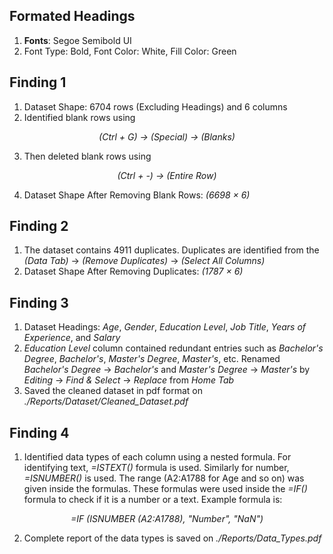 ## Formated Headings
1. **Fonts**: Segoe Semibold UI
2. Font Type: Bold, Font Color: White, Fill Color: Green

## Finding 1
1. Dataset Shape: 6704 rows (Excluding Headings) and 6 columns
2. Identified blank rows using
<p align="center">
    <em>(Ctrl + G) → (Special) → (Blanks)</em> 
</p>

3. Then deleted blank rows using
<p align="center">
    <em>(Ctrl + -) → (Entire Row)</em>
</p>

4. Dataset Shape After Removing Blank Rows: *(6698 × 6)*

## Finding 2
1. The dataset contains 4911 duplicates. Duplicates are identified from the *(Data Tab)* → *(Remove Duplicates)* → *(Select All Columns)*
2. Dataset Shape After Removing Duplicates: *(1787 × 6)*

## Finding 3
1. Dataset Headings: *Age*, *Gender*, *Education Level*, *Job Title*, *Years of Experience*, and *Salary*
2. *Education Level* column contained redundant entries such as *Bachelor's Degree*, *Bachelor's*, *Master's Degree*, *Master's*, etc. Renamed *Bachelor's Degree* → *Bachelor's* and *Master's Degree* → *Master's* by *Editing* → *Find & Select* → *Replace* from *Home Tab*
3. Saved the cleaned dataset in pdf format on *./Reports/Dataset/Cleaned_Dataset.pdf*

## Finding 4
1. Identified data types of each column using a nested formula. For identifying text, *=ISTEXT()* formula is used. Similarly for number, *=ISNUMBER()* is used. The range (A2:A1788 for Age and so on) was given inside the formulas. These formulas were used inside the *=IF()* formula to check if it is a number or a text. Example formula is:
<p align="center">
  <em>=IF (ISNUMBER (A2:A1788), "Number", "NaN")</em>
</p>

2. Complete report of the data types is saved on *./Reports/Data_Types.pdf*
